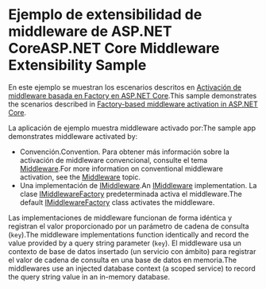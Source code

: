 # <a name="aspnet-core-middleware-extensibility-sample"></a><span data-ttu-id="f641d-101">Ejemplo de extensibilidad de middleware de ASP.NET Core</span><span class="sxs-lookup"><span data-stu-id="f641d-101">ASP.NET Core Middleware Extensibility Sample</span></span>

<span data-ttu-id="f641d-102">En este ejemplo se muestran los escenarios descritos en [Activación de middleware basada en Factory en ASP.NET Core](https://docs.microsoft.com/aspnet/core/fundamentals/middleware/middleware-extensibility).</span><span class="sxs-lookup"><span data-stu-id="f641d-102">This sample demonstrates the scenarios described in [Factory-based middleware activation in ASP.NET Core](https://docs.microsoft.com/aspnet/core/fundamentals/middleware/middleware-extensibility).</span></span>

<span data-ttu-id="f641d-103">La aplicación de ejemplo muestra middleware activado por:</span><span class="sxs-lookup"><span data-stu-id="f641d-103">The sample app demonstrates middleware activated by:</span></span>

* <span data-ttu-id="f641d-104">Convención.</span><span class="sxs-lookup"><span data-stu-id="f641d-104">Convention.</span></span> <span data-ttu-id="f641d-105">Para obtener más información sobre la activación de middleware convencional, consulte el tema [Middleware](https://docs.microsoft.com/aspnet/core/fundamentals/middleware/).</span><span class="sxs-lookup"><span data-stu-id="f641d-105">For more information on conventional middleware activation, see the [Middleware](https://docs.microsoft.com/aspnet/core/fundamentals/middleware/) topic.</span></span>
* <span data-ttu-id="f641d-106">Una implementación de [IMiddleware](https://docs.microsoft.com/dotnet/api/microsoft.aspnetcore.http.imiddleware).</span><span class="sxs-lookup"><span data-stu-id="f641d-106">An [IMiddleware](https://docs.microsoft.com/dotnet/api/microsoft.aspnetcore.http.imiddleware) implementation.</span></span> <span data-ttu-id="f641d-107">La clase [IMiddlewareFactory](https://docs.microsoft.com/dotnet/api/microsoft.aspnetcore.http.imiddlewarefactory) predeterminada activa el middleware.</span><span class="sxs-lookup"><span data-stu-id="f641d-107">The default [IMiddlewareFactory](https://docs.microsoft.com/dotnet/api/microsoft.aspnetcore.http.imiddlewarefactory) class activates the middleware.</span></span>

<span data-ttu-id="f641d-108">Las implementaciones de middleware funcionan de forma idéntica y registran el valor proporcionado por un parámetro de cadena de consulta (`key`).</span><span class="sxs-lookup"><span data-stu-id="f641d-108">The middleware implementations function identically and record the value provided by a query string parameter (`key`).</span></span> <span data-ttu-id="f641d-109">El middleware usa un contexto de base de datos insertado (un servicio con ámbito) para registrar el valor de cadena de consulta en una base de datos en memoria.</span><span class="sxs-lookup"><span data-stu-id="f641d-109">The middlewares use an injected database context (a scoped service) to record the query string value in an in-memory database.</span></span>
